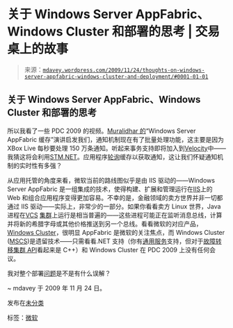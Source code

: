 <!--yml

分类：未分类

日期：2024-05-18 06:11:55

-->

# 关于 Windows Server AppFabric、Windows Cluster 和部署的思考 | 交易桌上的故事

> 来源：[`mdavey.wordpress.com/2009/11/24/thoughts-on-windows-server-appfabric-windows-cluster-and-deployment/#0001-01-01`](https://mdavey.wordpress.com/2009/11/24/thoughts-on-windows-server-appfabric-windows-cluster-and-deployment/#0001-01-01)

## 关于 Windows Server AppFabric、Windows Cluster 和部署的思考

所以我看了一些 PDC 2009 的视频。[Muralidhar 的](http://microsoftpdc.com/Sessions/FT26)“Windows Server AppFabric 缓存”演讲启发我们，通知机制现在有了批量处理功能，这主要是因为 XBox Live 每秒要处理 150 万条通知。听起来事务支持即将加入到[Velocity](http://www.microsoft.com/presspass/features/2009/nov09/11-17pdcappfabric.mspx)中——我猜这将会利用[STM.NET](http://msdn.microsoft.com/en-us/devlabs/ee334183.aspx)。应用程序[轮询](http://microsoftpdc.com/Sessions/FT26)缓存以获取通知，这让我们怀疑通知机制的实时性有多强？

从应用托管的角度来看，微软当前的路线图似乎是由 IIS 驱动的——Windows Server AppFabric 是一组集成的技术，使得构建、扩展和管理运行在[IIS](http://msdn.microsoft.com/en-us/windowsserver/ee695849.aspx)上的 Web 和组合应用程序变得更加容易。不幸的是，金融领域的卖方世界并非一切都通过 IIS 驱动——实际上，非常少的一部分。如果你看看卖方 Linux 世界，Java 进程在[VCS](http://en.wikipedia.org/wiki/Veritas_Cluster_Server) [集群](http://www.symantec.com/business/cluster-server)上运行是相当普遍的——这些进程可能正在监听消息总线，计算并将新的希腊字母或其他价格推送到另一个总线。看看微软的对应产品，[Windows Cluster](http://msdn.microsoft.com/en-us/library/aa373130(VS.85).aspx)，很明显 AppFabric 是微软的关注焦点，而 Windows Cluster ([MSCS](http://msdn.microsoft.com/en-us/library/ms952401.aspx))是遗留技术——只需看看.NET 支持（你有[通用服务](http://blogs.msdn.com/clustering/archive/2009/06/09/9712609.aspx)支持，但对于[故障转移集群 API](http://msdn.microsoft.com/en-us/library/cc296100%28VS.85%29.aspx)看起来是 C++）和 Windows Cluster 在 PDC 2009 上没有任何会议。

我对整个部署[问题](http://social.technet.microsoft.com/Forums/en-US/windowsserver2008r2highavailability/thread/b531dfdb-3000-451a-9d30-59d8da8561bf/)是不是有什么误解？

~ mdavey 于 2009 年 11 月 24 日。

发布在[未分类](https://mdavey.wordpress.com/category/uncategorized/)

标签：[微软](https://mdavey.wordpress.com/tag/microsoft/)
